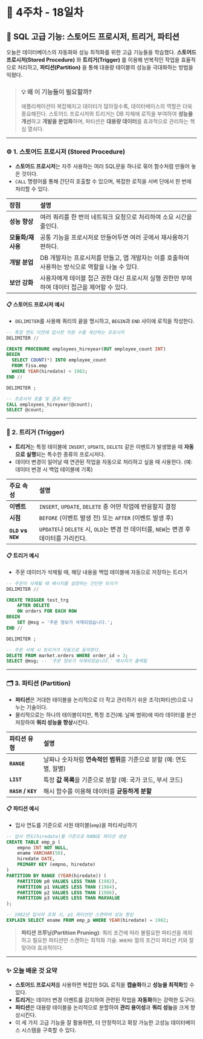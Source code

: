 # 📅 4주차 - 18일차

## 🚀 SQL 고급 기능: 스토어드 프로시저, 트리거, 파티션

오늘은 데이터베이스의 자동화와 성능 최적화를 위한 고급 기능들을 학습했다. **스토어드 프로시저(Stored Procedure)** 와 **트리거(Trigger)** 를 이용해 반복적인 작업을 효율적으로 처리하고, **파티션(Partition)** 을 통해 대용량 테이블의 성능을 극대화하는 방법을 익혔다.

> ### 💡 왜 이 기능들이 필요할까?
> 애플리케이션이 복잡해지고 데이터가 많아질수록, 데이터베이스의 역할은 더욱 중요해진다. 스토어드 프로시저와 트리거는 DB 자체에 로직을 부여하여 **성능을 개선**하고 **개발을 분업화**하며, 파티션은 **대용량 데이터**를 효과적으로 관리하는 핵심 열쇠다.

---

### ⚙️ 1. 스토어드 프로시저 (Stored Procedure)

- **스토어드 프로시저**는 자주 사용하는 여러 SQL문을 하나로 묶어 함수처럼 만들어 놓은 것이다.
- `CALL` 명령어를 통해 간단히 호출할 수 있으며, 복잡한 로직을 서버 단에서 한 번에 처리할 수 있다.

| 장점 | 설명 |
| :--- | :--- |
| **성능 향상** | 여러 쿼리를 한 번의 네트워크 요청으로 처리하여 소요 시간을 줄인다. |
| **모듈화/재사용** | 공통 기능을 프로시저로 만들어두면 여러 곳에서 재사용하기 편하다. |
| **개발 분업** | DB 개발자는 프로시저를 만들고, 앱 개발자는 이를 호출하여 사용하는 방식으로 역할을 나눌 수 있다. |
| **보안 강화** | 사용자에게 테이블 접근 권한 대신 프로시저 실행 권한만 부여하여 데이터 접근을 제어할 수 있다. |

#### 📋 스토어드 프로시저 예시

- `DELIMITER`를 사용해 쿼리의 끝을 명시하고, `BEGIN`과 `END` 사이에 로직을 작성한다.

```sql
-- 특정 연도 이전에 입사한 직원 수를 계산하는 프로시저
DELIMITER //

CREATE PROCEDURE employees_hireyear(OUT employee_count INT)
BEGIN
  SELECT COUNT(*) INTO employee_count
  FROM fisa.emp
  WHERE YEAR(hiredate) < 1982;
END //

DELIMITER ;

-- 프로시저 호출 및 결과 확인
CALL employees_hireyear(@count);
SELECT @count;
```

---

### 🔫 2. 트리거 (Trigger)

- **트리거**는 특정 테이블에 `INSERT`, `UPDATE`, `DELETE` 같은 이벤트가 발생했을 때 **자동으로 실행**되는 특수한 종류의 프로시저다.
- 데이터 변경이 일어날 때 연관된 작업을 자동으로 처리하고 싶을 때 사용한다. (예: 데이터 변경 시 백업 테이블에 기록)

| 주요 속성 | 설명 |
| :--- | :--- |
| **이벤트** | `INSERT`, `UPDATE`, `DELETE` 중 어떤 작업에 반응할지 결정 |
| **시점** | `BEFORE` (이벤트 발생 전) 또는 `AFTER` (이벤트 발생 후) |
| **`OLD` vs `NEW`** | `UPDATE`나 `DELETE` 시, `OLD`는 변경 전 데이터를, `NEW`는 변경 후 데이터를 가리킨다. |

#### 📋 트리거 예시

- 주문 데이터가 삭제될 때, 해당 내용을 백업 테이블에 자동으로 저장하는 트리거

```sql
-- 주문이 삭제될 때 메시지를 설정하는 간단한 트리거
DELIMITER //

CREATE TRIGGER test_trg
    AFTER DELETE
    ON orders FOR EACH ROW
BEGIN
    SET @msg = '주문 정보가 삭제되었습니다.';
END //

DELIMITER ;

-- 주문 삭제 시 트리거가 자동으로 동작한다.
DELETE FROM market.orders WHERE order_id = 3;
SELECT @msg; -- '주문 정보가 삭제되었습니다.' 메시지가 출력됨
```

---

### 🗂️ 3. 파티션 (Partition)

- **파티션**은 거대한 테이블을 논리적으로 더 작고 관리하기 쉬운 조각(파티션)으로 나누는 기술이다.
- 물리적으로는 하나의 테이블이지만, 특정 조건(예: 날짜 범위)에 따라 데이터를 분산 저장하여 **쿼리 성능을 향상**시킨다.

| 파티션 유형 | 설명 |
| :--- | :--- |
| **`RANGE`** | 날짜나 숫자처럼 **연속적인 범위**를 기준으로 분할 (예: 연도별, 월별) |
| **`LIST`** | 특정 **값 목록**을 기준으로 분할 (예: 국가 코드, 부서 코드) |
| **`HASH` / `KEY`** | 해시 함수를 이용해 데이터를 **균등하게 분할** |

#### 📋 파티션 예시

- 입사 연도를 기준으로 사원 테이블(`emp`)을 파티셔닝하기

```sql
-- 입사 연도(hiredate)를 기준으로 RANGE 파티션 생성
CREATE TABLE emp_p (
    empno INT NOT NULL,
    ename VARCHAR(50),
    hiredate DATE,
    PRIMARY KEY (empno, hiredate)
)
PARTITION BY RANGE (YEAR(hiredate)) (
    PARTITION p0 VALUES LESS THAN (1982),
    PARTITION p1 VALUES LESS THAN (1984),
    PARTITION p2 VALUES LESS THAN (1986),
    PARTITION p3 VALUES LESS THAN MAXVALUE
);

-- 1982년 입사자 조회 시, p1 파티션만 스캔하여 성능 향상
EXPLAIN SELECT ename FROM emp_p WHERE YEAR(hiredate) = 1982;
```

> **파티션 프루닝(Partition Pruning)**: 쿼리 조건에 따라 불필요한 파티션을 제외하고 필요한 파티션만 스캔하는 최적화 기술. `WHERE` 절의 조건이 파티션 키와 잘 맞아야 효과적이다.

---

### ✨ 오늘 배운 것 요약

- **스토어드 프로시저**를 사용하면 복잡한 SQL 로직을 **캡슐화**하고 **성능을 최적화**할 수 있다.
- **트리거**는 데이터 변경 이벤트를 감지하여 관련된 작업을 **자동화**하는 강력한 도구다.
- **파티션**은 대용량 테이블을 논리적으로 분할하여 **관리 용이성**과 **쿼리 성능**을 크게 향상시킨다.
- 이 세 가지 고급 기능을 잘 활용하면, 더 안정적이고 확장 가능한 고성능 데이터베이스 시스템을 구축할 수 있다.
